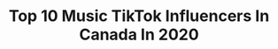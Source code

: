 ---
title: Top 10 Music TikTok Influencers In Canada In 2020
description: >-
  Find top music TikTok influencers in Canada in 2020. Most popular hashtags: #fyp #foryou #duet.
platform: TikTok
hits: 987
text_top: Identify the best TikTok influencers on inBeat.
text_bottom: Our search engine aggregates 987 TikTok influencers like this in Canada for you to collaborate.
profiles:
  - username: "angeingell"
    fullname: >-
      Ange Ingell
    bio: >-
      animal and music lover 🇨🇦
    location: "Canada"
    followers: 6004
    engagement: 2242
    commentsToLikes: 0.168716
    id: ckb9rha8yo56a0j23in4gd9xe
    verified: false
    hashtags: "#0324mytest"
  - username: "haileyb114"
    fullname: >-
      Hailey Benedict
    bio: >-
      🇨🇦 18 follow my ig & yt ^🤍 & check out my spotify for more music :)
    location: "Canada"
    followers: 199400
    engagement: 2182
    commentsToLikes: 0.053640
    id: ckcui5zzefyha0j23aj9glky0
    verified: false
    hashtags: "#cover, #mashup, #singer, #fyp"
  - username: "347aidan"
    fullname: >-
      347aidan
    bio: >-
      347AIDAN all platforms✨🦋 NEW MUSIC OUT NOW
    location: "Canada"
    followers: 294900
    engagement: 1733
    commentsToLikes: 0.038824
    id: ckd1a1pnbryv50j23iq8e5rg3
    verified: true
    hashtags: "#fyp, #parrot"
  - username: "iamrobinskies"
    fullname: >-
      iamrobinskies 
    bio: >-
      Robin Skies - Musician - VAN BC!! 🇨🇦 CEO of honesty, even if I get in trouble!
    location: "Canada"
    followers: 25200
    engagement: 1667
    commentsToLikes: 0.129265
    id: ck92uy64ko58i0j78jj787ecx
    verified: false
    hashtags: "#canada, #bc, #music, #thinkaboutit"
  - username: "freeyonc"
    fullname: >-
      Freeyon 鍾君揚
    bio: >-
      🇨🇦🇭🇰 🔮 Music, Magnus & More 🎵 New Original Song is on YouTube! 👇🏻
    location: "Canada"
    followers: 65900
    engagement: 2096
    commentsToLikes: 0.057696
    id: ck80oeam2h8xz0j78wyb1gs1m
    verified: true
    hashtags: "#themortalinstruments, #spooktober, #magnusbane, #mycostume"
  - username: "singingrat"
    fullname: >-
      JacobHayden
    bio: >-
      Send me a DM on Instagram❤️ 🇨🇦 Music coming soon..
    location: "Canada"
    followers: 368900
    engagement: 2090
    commentsToLikes: 0.016581
    id: ck8kk55u0xpc00j787yheoo9f
    verified: false
    hashtags: "#foryoupage, #highnote, #4u, #billieeilish"
  - username: "djdoubledutch"
    fullname: >-
      djdoubledutch
    bio: >-
      Music,Positivity#Sayno2h8 ⭐️ xtonetone⭐️ 💥instagram-djdoubledutch💥
    location: "Canada"
    followers: 44400
    engagement: 1510
    commentsToLikes: 0.115357
    id: ck9flo57np39w0j78bxfu138b
    verified: true
    hashtags: "#ohcanada, #hospital, #lol, #hahaha"
  - username: "manelijamal"
    fullname: >-
      Maneli Jamal
    bio: >-
      For full videos, music and FREE lessons please check my page above 👆🏼
    location: "Canada"
    followers: 8218
    engagement: 1354
    commentsToLikes: 0.178991
    id: ckac5svbldkye0i78ggwin3bg
    verified: false
    hashtags: "#guitarcentral, #acoustic, #guit, #guitarra"
  - username: "uncle.tomm"
    fullname: >-
      Tomisin
    bio: >-
      God First Dm me on IG^ Music coming🎶 Snap:trockk2 Tomisinadeleye@yahoo.com
    location: "Canada"
    followers: 58300
    engagement: 1747
    commentsToLikes: 0.036442
    id: ck9fln9pjovmf0j78kb52gi81
    verified: false
    hashtags: "#endsars, #africaisbleeding, #nigeria, #endswat"
  - username: "rolandtheprince"
    fullname: >-
      Roland Prince
    bio: >-
      Music: Roland Prince
    location: "Canada"
    followers: 26800
    engagement: 1597
    commentsToLikes: 0.050212
    id: ck92uxut8o2uj0j78ozj1oz9u
    verified: false
    hashtags: "#fork, #summerworkout, #perfectasiam, #foryou"
---